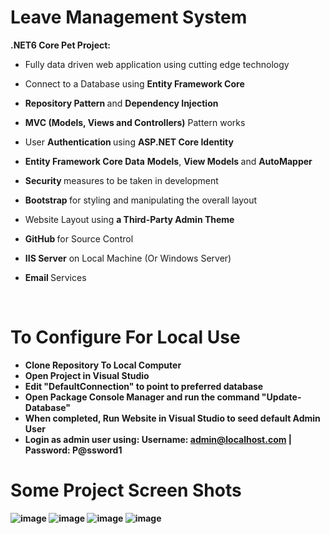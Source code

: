 # Leave Management System
<p><strong>.NET6 Core Pet Project: </strong></p>
<ul>
    <li><p>Fully data driven web application using cutting edge technology </p></li>
    <li><p>Connect to a Database using <strong>Entity Framework Core</strong></p></li>
    <li><p><strong>Repository Pattern </strong>and <strong>Dependency Injection</strong></p></li>
    <li><p><strong>MVC (Models, Views and Controllers)</strong> Pattern works</p></li>
    <li><p>User <strong>Authentication </strong>using <strong>ASP.NET Core Identity</strong></p></li>
    <li><p><strong>Entity Framework Core Data</strong> <strong>Models</strong>, <strong>View Models </strong>and <strong>AutoMapper </strong></p></li>
    <li><p><strong>Security </strong>measures to be taken in development </p></li>
    <li><p><strong>Bootstrap </strong>for styling and manipulating the overall layout</p></li>
    <li><p>Website Layout using <strong>a Third-Party Admin Theme</strong></p></li>
    <li><p><strong>GitHub </strong>for Source Control</p></li>
    <li><p><strong> IIS Server</strong> on Local Machine (Or Windows Server)</p></li>
    <li><p><strong>Email </strong>Services </p><p><br></p></li>
</ul><p><strong>

# To Configure For Local Use
- Clone Repository To Local Computer
- Open Project in Visual Studio
- Edit "DefaultConnection" to point to preferred database
- Open Package Console Manager and run the command "Update-Database"
- When completed, Run Website in Visual Studio to seed default Admin User
- Login as admin user using: Username: admin@localhost.com | Password: P@ssword1

# Some Project Screen Shots
![image](https://user-images.githubusercontent.com/89339107/205497170-00d2bd56-12f5-4cd9-8c7a-415d4121ec1a.png)
![image](https://user-images.githubusercontent.com/89339107/205497249-07551a5d-bfda-4833-bf4f-cb61af64f460.png)
![image](https://user-images.githubusercontent.com/89339107/205497283-5c1d2de8-c5e1-40ea-af11-b8ed829538cd.png)
![image](https://user-images.githubusercontent.com/89339107/205497352-29ab94ce-5376-400f-99d3-2a093e16d894.png)
